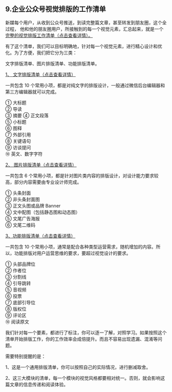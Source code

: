 ## 9.企业公众号视觉排版的工作清单
新媒每个用户，从收到公众号推送，到读完整篇文章，甚至转发到朋友圈，这个全过程， 他和他的朋友圈用户，所接触到的每一个视觉元素，汇总起来，就是一个[完整的视觉排版工作清单（点击查看详情）。](https://mp.weixin.qq.com/s/xI6MkZwhSxxzjb_EDZU64Q)


有了这个清单，我们可以目标明确地，针对每一个视觉元素，进行精心设计和优化。为了方便，我们把它分为三类：


文字排版清单、图片排版清单、功能排版清单。


[1、 文字排版清单（点击查看详情）](https://mp.weixin.qq.com/s/nM63hS8ONERt-RPr2n6rKw)


⼀共包含 10 个常用小项，都是对纯⽂字的排版设计，⼀般通过微信后台编辑器和第三⽅编辑器就可以完成。


① 大标题  
② 导读  
③ 摘要 
④ 正文段落  
⑤ 小标题  
⑥ 图释  
⑦ 外部引用  
⑧ 关键语句  
⑨ 访谈提问  
⑩ 英文、数字字符 


[2、 图片排版清单（点击查看详情）](https://mp.weixin.qq.com/s/8K0EC1eFz5ofcTMAkiNW8g)


⼀共包含 6 个常用小项，都是针对图片类内容的排版设计，对设计能⼒要求较⾼，部分内容需要由专业设计师完成。


① 头条封面  
② 非头条封面图  
③ 正文头图或品牌 Banner  
④ 文中配图（包括静态图和动态图）  
⑤ 文尾广告海报  
⑥ 文尾二维码 


[3、功能排版清单（点击查看详情）](https://mp.weixin.qq.com/s/WRm-PrVbAz5ZmGdBzN0nUg)


⼀共包含 10 个常用小项，通常是配合各种类型运营需求，随机增加的内容。所以，功能排版对用户运营思维的要求，要超过视觉设计的要求。


① 头部品牌位  
② 作者位  
③ 分割线  
④ 引导跳转  
⑤ 音视频  
⑥ 投票  
⑦ 底部引导位  
⑧ 版权位  
⑨ 评论区  
⑩ 阅读原文 


我们针对每一个要素，都进行了标注，你可以逐一了解，对照学习。如果按照这个清单开始排版工作，你的工作效率会成倍提升。而且不容易出现遗漏、混淆等问题。


需要特别提醒的是：


1、这是一个通用排版清单，你可以按照自己的实际情况，进行删减取舍。


2、这三大模块的清单，每一个模块的视觉风格都要相对统一。否则，就会影响这篇文章的信息传递和阅读体验。

